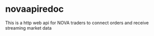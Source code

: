 # novaapiredoc
This is a http web api for NOVA traders to connect orders and receive streaming market data
